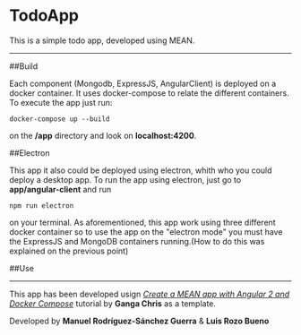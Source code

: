 # TodoApp

This is a simple todo app, developed using MEAN.

***
##Build

 Each component (Mongodb, ExpressJS, AngularClient) is deployed on a docker container. It uses docker-compose to relate the different containers. To execute the app just run:
 
 ```
 docker-compose up --build
 ```

on the **/app** directory and look on **localhost:4200**.

##Electron

This app it also could be deployed using electron, whith who you could deploy a desktop app. To run the app using electron, just go to **app/angular-client** and run 

 ```
npm run electron
 ```
 
on your terminal. As aforementioned, this app work using three different docker container so to use the app on the "electron mode" you must have the ExpressJS and MongoDB containers running.(How to do this was explained on the previous point)

##Use

***

This app has been developed usign [*Create a MEAN app with Angular 2 and Docker Compose*](https://scotch.io/tutorials/create-a-mean-app-with-angular-2-and-docker-compose) tutorial by **Ganga Chris** as a template.

Developed by **Manuel Rodríguez-Sánchez Guerra** & **Luis Rozo Bueno**
